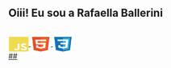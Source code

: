 ## Oiii! Eu sou a Rafaella Ballerini 
<div align="center">
  <a href="https://github.com/FeBalista">
</div>
  
<div style="display: inline_block"><br>
  <img align="center" alt="FeBalista-Js" height="30" width="40" src="https://raw.githubusercontent.com/devicons/devicon/master/icons/javascript/javascript-plain.svg">
  <img align="center" alt="FeBalista-HTML" height="30" width="40" src="https://raw.githubusercontent.com/devicons/devicon/master/icons/html5/html5-original.svg">
  <img align="center" alt="FeBalista-CSS" height="30" width="40" src="https://raw.githubusercontent.com/devicons/devicon/master/icons/css3/css3-original.svg">
</div>
  ##
